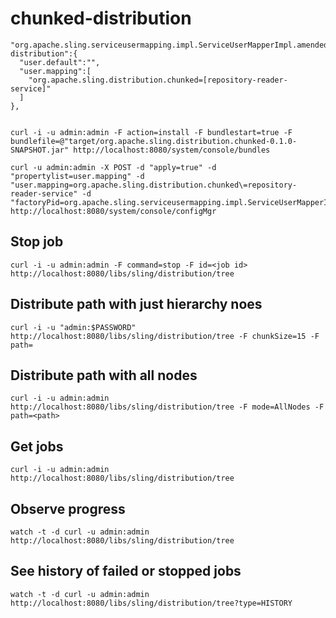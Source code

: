 # chunked-distribution


    "org.apache.sling.serviceusermapping.impl.ServiceUserMapperImpl.amended~chunked-distribution":{
      "user.default":"",
      "user.mapping":[
        "org.apache.sling.distribution.chunked=[repository-reader-service]"
      ]
    },

    
    curl -i -u admin:admin -F action=install -F bundlestart=true -F bundlefile=@"target/org.apache.sling.distribution.chunked-0.1.0-SNAPSHOT.jar" http://localhost:8080/system/console/bundles

    curl -u admin:admin -X POST -d "apply=true" -d "propertylist=user.mapping" -d "user.mapping=org.apache.sling.distribution.chunked\=repository-reader-service" -d "factoryPid=org.apache.sling.serviceusermapping.impl.ServiceUserMapperImpl.amended" http://localhost:8080/system/console/configMgr
    
    
## Stop job

    curl -i -u admin:admin -F command=stop -F id=<job id> http://localhost:8080/libs/sling/distribution/tree  
    
## Distribute path with just hierarchy noes

    curl -i -u "admin:$PASSWORD" http://localhost:8080/libs/sling/distribution/tree -F chunkSize=15 -F path=
    
## Distribute path with all nodes

    curl -i -u admin:admin http://localhost:8080/libs/sling/distribution/tree -F mode=AllNodes -F path=<path> 
    

## Get jobs
    
    curl -i -u admin:admin http://localhost:8080/libs/sling/distribution/tree 
    
## Observe progress
    
    watch -t -d curl -u admin:admin http://localhost:8080/libs/sling/distribution/tree

## See history of failed or stopped jobs
    
    watch -t -d curl -u admin:admin http://localhost:8080/libs/sling/distribution/tree?type=HISTORY
